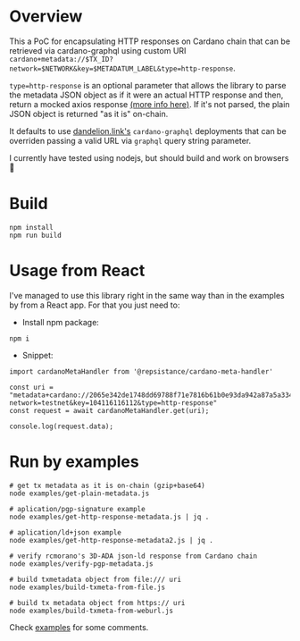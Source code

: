 # Overview

This a PoC for encapsulating HTTP responses on Cardano chain that can be retrieved via cardano-graphql using custom URI `cardano+metadata://$TX_ID?network=$NETWORK&key=$METADATUM_LABEL&type=http-response`.

`type=http-response` is an optional parameter that allows the library to parse the metadata JSON object as if it were an actual HTTP response and then, return a mocked axios response [(more info here)](https://github.com/repsistance/cardano-meta-handler/blob/main/examples/examples.js#L4). If it's not parsed, the plain JSON object is returned "as it is" on-chain.

It defaults to use [dandelion.link's](https://gimbalabs.com/#/open-source-apis/graphql-api) `cardano-graphql` deployments that can be overriden passing a valid URL via `graphql` query string parameter.

I currently have tested using nodejs, but should build and work on browsers :shrug:

# Build

```
npm install
npm run build
```

# Usage from React

I've managed to use this library right in the same way than in the examples by from a React app. For that you just need to:

* Install npm package:
```
npm i 
```
* Snippet:
```
import cardanoMetaHandler from '@repsistance/cardano-meta-handler'

const uri = "metadata+cardano://2065e342de1748dd69788f71e7816b61b0e93da942a87a5a334d6a9a3defdc2a?network=testnet&key=104116116112&type=http-response"
const request = await cardanoMetaHandler.get(uri);

console.log(request.data);
```

# Run by examples

```
# get tx metadata as it is on-chain (gzip+base64)
node examples/get-plain-metadata.js

# aplication/pgp-signature example
node examples/get-http-response-metadata.js | jq . 

# aplication/ld+json example
node examples/get-http-response-metadata2.js | jq .

# verify rcmorano's 3D-ADA json-ld response from Cardano chain
node examples/verify-pgp-metadata.js

# build txmetadata object from file:/// uri
node examples/build-txmeta-from-file.js

# build tx metadata object from https:// uri
node examples/build-txmeta-from-weburl.js
```

Check [examples](examples/examples.js) for some comments. 
